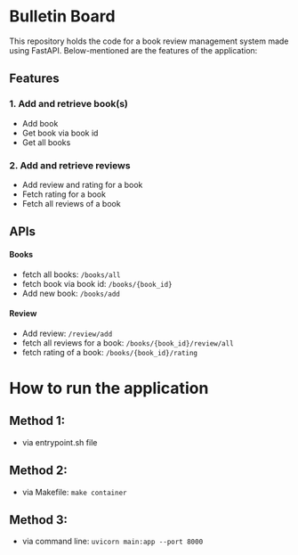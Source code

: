 # Bulletin Board

This repository holds the code for a book review management system made using FastAPI.
Below-mentioned are the features of the application:

## Features
### 1. Add and retrieve book(s)

- Add book
- Get book via book id
- Get all books

### 2. Add and retrieve reviews

- Add review and rating for a book
- Fetch rating for a book
- Fetch all reviews of a book

## APIs

#### Books

- fetch all books: `/books/all`
- fetch book via book id: `/books/{book_id}`
- Add new book: `/books/add`


#### Review

- Add review: `/review/add`
- fetch all reviews for a book: `/books/{book_id}/review/all`
- fetch rating of a book: `/books/{book_id}/rating`


# How to run the application

## Method 1:
- via entrypoint.sh file

## Method 2:
- via Makefile: `make container`

## Method 3:
- via command line: `uvicorn main:app --port 8000`